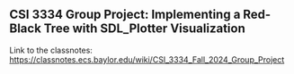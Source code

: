 ## CSI 3334 Group Project: Implementing a Red-Black Tree with SDL_Plotter Visualization
Link to the classnotes:
https://classnotes.ecs.baylor.edu/wiki/CSI_3334_Fall_2024_Group_Project
